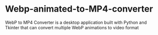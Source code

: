 # Webp-animated-to-MP4-converter
WebP to MP4 Converter is a desktop application built with Python and Tkinter that can convert multiple WebP animations to video format
